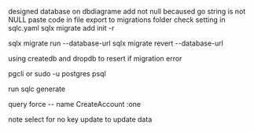 
designed database on dbdiagrame 
add not null becaused go string is not NULL
paste code in file export to migrations folder
check setting in sqlc.yaml
sqlx migrate add init -r

sqlx migrate run --database-url
sqlx migrate revert --database-url

using createdb and dropdb to resert if migration error

pgcli or sudo -u postgres psql

run sqlc generate

query force -- name CreateAccount :one


note select for no key update to update data
